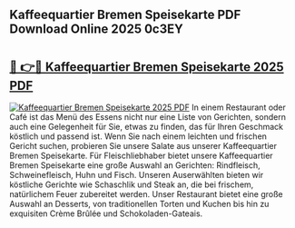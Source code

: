 ## Kaffeequartier Bremen Speisekarte PDF Download Online 2025 0c3EY

# <h2><a href="http://gcbthh.nevu.top/?p=Kaffeequartier+Bremen+Speisekarte">🔗 👉🔴 Kaffeequartier Bremen Speisekarte 2025 PDF</a></h2>

[![Kaffeequartier Bremen Speisekarte 2025 PDF](https://i.imgur.com/dBaPXMq.png)](http://gcbthh.nevu.top/?p=Kaffeequartier+Bremen+Speisekarte)
In einem Restaurant oder Café ist das Menü des Essens nicht nur eine Liste von Gerichten, sondern auch eine Gelegenheit für Sie, etwas zu finden, das für Ihren Geschmack köstlich und passend ist. Wenn Sie nach einem leichten und frischen Gericht suchen, probieren Sie unsere Salate aus unserer Kaffeequartier Bremen Speisekarte. Für Fleischliebhaber bietet unsere Kaffeequartier Bremen Speisekarte eine große Auswahl an Gerichten: Rindfleisch, Schweinefleisch, Huhn und Fisch. Unseren Auserwählten bieten wir köstliche Gerichte wie Schaschlik und Steak an, die bei frischem, natürlichem Feuer zubereitet werden. Unser Restaurant bietet eine große Auswahl an Desserts, von traditionellen Torten und Kuchen bis hin zu exquisiten Crème Brûlée und Schokoladen-Gateais.
